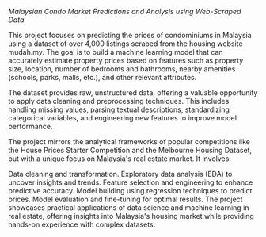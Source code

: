*Malaysian Condo Market Predictions and Analysis using Web-Scraped Data*

This project focuses on predicting the prices of condominiums in Malaysia using a dataset of over 4,000 listings scraped from the housing website mudah.my. The goal is to build a machine learning model that can accurately estimate property prices based on features such as property size, location, number of bedrooms and bathrooms, nearby amenities (schools, parks, malls, etc.), and other relevant attributes.

The dataset provides raw, unstructured data, offering a valuable opportunity to apply data cleaning and preprocessing techniques. This includes handling missing values, parsing textual descriptions, standardizing categorical variables, and engineering new features to improve model performance.

The project mirrors the analytical frameworks of popular competitions like the House Prices Starter Competition and the Melbourne Housing Dataset, but with a unique focus on Malaysia's real estate market. It involves:

Data cleaning and transformation.
Exploratory data analysis (EDA) to uncover insights and trends.
Feature selection and engineering to enhance predictive accuracy.
Model building using regression techniques to predict prices.
Model evaluation and fine-tuning for optimal results.
The project showcases practical applications of data science and machine learning in real estate, offering insights into Malaysia's housing market while providing hands-on experience with complex datasets.
